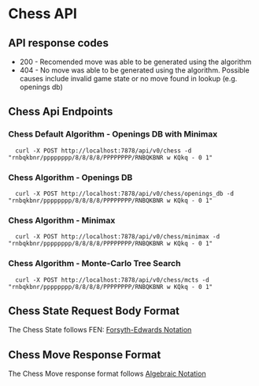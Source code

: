 # Chess API

## API response codes

* 200 - Recomended move was able to be generated using the algorithm
* 404 - No move was able to be generated using the algorithm. Possible causes include invalid game state or no move found in lookup (e.g. openings db)

## Chess Api Endpoints

### Chess Default Algorithm - Openings DB with Minimax

```
  curl -X POST http://localhost:7878/api/v0/chess -d "rnbqkbnr/pppppppp/8/8/8/8/PPPPPPPP/RNBQKBNR w KQkq - 0 1"
```

### Chess Algorithm - Openings DB

```
  curl -X POST http://localhost:7878/api/v0/chess/openings_db -d "rnbqkbnr/pppppppp/8/8/8/8/PPPPPPPP/RNBQKBNR w KQkq - 0 1"
```

### Chess Algorithm - Minimax

```
  curl -X POST http://localhost:7878/api/v0/chess/minimax -d "rnbqkbnr/pppppppp/8/8/8/8/PPPPPPPP/RNBQKBNR w KQkq - 0 1"
```

### Chess Algorithm - Monte-Carlo Tree Search

```
  curl -X POST http://localhost:7878/api/v0/chess/mcts -d "rnbqkbnr/pppppppp/8/8/8/8/PPPPPPPP/RNBQKBNR w KQkq - 0 1"
```

## Chess State Request Body Format

The Chess State follows FEN: [Forsyth-Edwards Notation](https://en.wikipedia.org/wiki/Forsyth%E2%80%93Edwards_Notation)

## Chess Move Response Format

The Chess Move response format follows [Algebraic Notation](https://en.wikipedia.org/wiki/Algebraic_notation_(chess))
